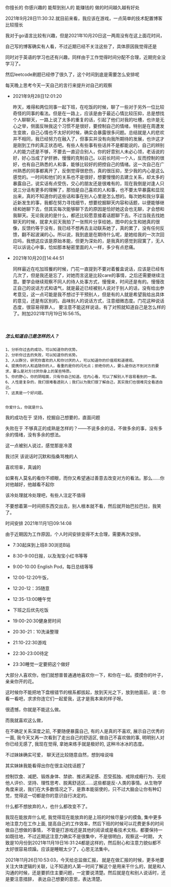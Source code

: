 你擅长的
你感兴趣的
能帮到别人的
能赚钱的
做的时间越久越有好处

2021年9月28日11:30:32.就目前来看，我应该在游戏，一点简单的技术配置博客比较擅长

我对于go语言比较有兴趣，但是2021年10月20日这一两周没有在这上面花时间，

自己写的博客确实有人看，不过近期已经不关注这些了，具体原因我觉得还是

同时对于英语的学习也还有兴趣，同样由于工作觉得时间分配不合理，近期完全没学习了。

然后leetcode刷题已经停了很久了，这个时间到底是需要怎么安排呢



每天晚上思考今天一天自己的言行来提升对自己的观察

- 2021年9月28日12:01:20

  昨天，难得和两位同事一起下班，在吃饭的时候，聊了一些对于另外一位比较奇怪的同事的看法。但是在一路上，应该是由于最近心情比较压抑，总是想找个人聊聊天，一路上说了太多的重复的话，引起了他们对我的吐槽，也许是无心之举，侧面反映我这个习惯不是很好，要控制自己的情绪，特别是在周遭发生变故，自己心情也不太好的时候，确实会暴露很多问题。总结就是人的悲欢并不相同，我已经努力在融入了，但事实并没有向我所期待的发展，也许这才是刚到工作的真正状态吧。有些人有些事有些话并不是都能说的，自己的辨别人的能力还是不够，不要去一直迎合别人，你的好意别人未必心领，老话说的好，好心当成了驴肝肺，慢慢的克制自己。以前长时间一个人，反而控制的很好，也有自己熟悉的人和事，能够比较好的把控自己的情绪。这一次自己在广州熟悉的同事都离开了，反倒觉得很悲伤，真的很压抑，至少我的内心是这么感觉的。一时间和他们的关系也不是很好，想要慢慢的去建立关系，却太多的暴露自己，说实话有点受伤，交心的朋友还是很难有的，现在我倒是对逢人只说三分话有更多的理解了，那怕是自己喜欢的人和事，也不要太早暴露和显现出来，真的不知道你的这些话和事在别人心里是怎么想的。每次她和我分享最近新发生的事，我都在努力寻找细节，想要挖掘聊天内容和话题，以便能够继续和她聊下去，但其实每次能够聊下去的原因是恰好她这会也无聊，才会想和我聊天。无论我说的是什么，都还比较愿意接着话题聊下去。不过当我去找她聊天的时候，就拿大前天我拍了一张照片分享给她，图中的女生和她真的很像，反馈约等于没有，我已经不想再去主动联系她了，真的累了，没有任何反馈，翻不起波澜的心。所以说，我到底是在期待什么呢，是她给我的一次次回应吗，我想这应该是原始本能，但更为深处的，是我真的感觉到寂寞了，无人可以诉说心中事，恰如那本秘密里面的人一样，多少有点悲痛。                                                       

- 2021年10月20日14:44:51

  同样最近在吃加班餐的时候，门花一直提到不要对着餐盒说话，应该是已经有几次了，但是我还是忘了，对她而言这是比较care的事情，之后还需要继续注意。要学会继续观察不同人的待人处事方式，慢慢来，时间还是有的。慢慢改正自己的说话方式和语气，就是最近已经被别人说对于别人的话，没有给出参考意见，这一点可能是我不想过于干预别人，但是有的人就是希望我给出具体的意见，还是有区别的。品味别人的说话方式，注意细微态度。门花这种说话态度，很容易得罪人， 要注意不能这样说话，有了对照就知道自己是怎么样的了。附加2021年11月19日16:56:15。

​                               																																		

##### 怎么知道自己是怎样的人？

```stylus
1、分析你过去的成功，可以知道你的优势。
2、分析你过去的失败，可以知道你的劣势。
3、人以群分，研究你喜欢的人和你讨厌的人，可以知道你的价值观和道德观。
4、提携你的人和追随你的人，看重的是你的闪光点；拒绝你的人，要么是你达不到对方的要求，要么是对方讨厌你身上的某些特质。
5、你的野心，你的阴暗面，只有你自己知道。往内心看，可以了解别人不容易看到的一面。
6、人性是复杂的，我们很难看透别人；我们以为我们很了解自己，其实我们也很难完全看透自己。
7、这真是一个好问题。


你爱什么，你就是什么
```

我的成功在于 坚持，挖掘自己想要的，直面问题

失败在于 不够真正的成熟是怎样的？——不说多余的话，不做多余的事，没有多余的情绪，没有多余的想法。

这一点被别人说过，感觉那是冷漠

我讨厌 该说话时沉默和指桑骂槐的人

喜欢坦率，真诚的





如果有人莫名的看你不顺眼，而你又希望通过善意去改变对方的看法。那么……你对他越好，他越看不起你

该冷处理就冷处理吧，有些人注定不值得





不要想着第一时间把东西交出去，别人根本就不看，然后就开始巴拉巴拉，我笑了。



时间安排 2021年11月1日09:14:08

由于近期因为工作原因，个人时间安排变得不太合理，需要再次安排。

- 7:30起床到上班8:30浏览B站
- 8:30-9:00日报，以及淘宝小红书等等
- 9:00-10:00 English Pod，每日总结等等
- 12:00-12:20午饭，
- 12:20-12：35随意
- 12:35-13:00睡午觉

- 下班之后优先吃饭
- 19:00-20:30健身房时间
- 20:30-21：10洗澡整理
- 21:10-22:30游戏
- 22:30-23:00待定
- 23:30睡觉一定要把这个做好        



大部分人喜欢你，他们就想普普通通地喜欢你一下，和你在一起。摸摸你的叶子，亲亲你开的花。 

这时候你不能把地下盘根错节的根系都拔起，放到天光之下，放到他面前，说：你看一看吧，求求你连它们一起爱我，这才是我本来的样子呀。

很遗憾，你就是不能这么做。

而我就喜欢这么做，

在不确定关系深度之前, 不要随便暴露自己, 有的人是真的不喜欢, 展示自己优秀的一面, 我今天又再一次看到了走出自己的舒适区, 做自己不喜欢做的事, 明明别人对你已经无感了, 我现在觉得, 拿她来练手就是极好的, 这种冷冰冰的态度。

不过妹妹确实可爱， 聊天还比较随意自然，想到啥说啥



其实妹妹我能看得出你在很主动找话题了



控制饮食、减肥、锻炼身体、禁欲、推迟满足感、忍受孤独、戒除成瘾行为、无视他人评价、坚持、理性思考、脱离舒适区……这些都是反-人类的事情。从生物学角度来说，我们在大多数情况之下，是靠本能驱使的，只不过大脑会让你有种幻觉，觉得这一切都是你的意识自行决定的。





什么都不想放弃的人，也什么都改变不了。

我现在能放弃什么呢, 我觉得现在能放弃的是上班的时候尽量少的摸鱼, 集中更多地注意力在工作上面, 提高自己的工作效率，然后下班的时候可以花费更多的时间做自己想做的事情， 不管是打游戏还是其他的阅读或是看技术文档，都要保持一如既往地，不过近期这注意力确实不是很集中，不是很明白，观察这一时期， 大致是10月份到2021年11月19日16:31:24都是这样的，然后耐心和注意力貌似都不太好很容易烦躁。应该是睡眠太少了，心思无法集中。



2021年11月26日10:53:03，今天给总监做汇报， 就是在做汇报的时候，更多地要关注大体逻辑的关联，让不知道的人第一时间了解这个是用来干什么的，就是和人沟通的时候，还是要抓住主要问题，一定要说清楚。然后就是在和别人说话时，还是要注意措辞， 表达自己想要的意思，表达清楚。



